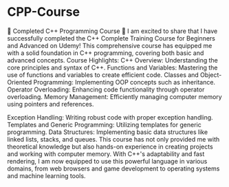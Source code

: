 # CPP-Course
🚀 Completed C++ Programming Course 🚀  I am excited to share that I have successfully completed the C++ Complete Training Course for Beginners and Advanced on Udemy! This comprehensive course has equipped me with a solid foundation in C++ programming, covering both basic and advanced concepts.
Course Highlights:
C++ Overview: Understanding the core principles and syntax of C++.
Functions and Variables: Mastering the use of functions and variables to create efficient code.
Classes and Object-Oriented Programming: Implementing OOP concepts such as inheritance.
Operator Overloading: Enhancing code functionality through operator overloading.
Memory Management: Efficiently managing computer memory using pointers and references.

Exception Handling: Writing robust code with proper exception handling.
Templates and Generic Programming: Utilizing templates for generic programming.
Data Structures: Implementing basic data structures like linked lists, stacks, and queues.
This course has not only provided me with theoretical knowledge but also hands-on experience in creating projects and working with computer memory. With C++'s adaptability and fast rendering, I am now equipped to use this powerful language in various domains, from web browsers and game development to operating systems and machine learning tools.
